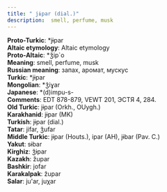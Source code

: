 ```yaml
---
title: " jɨpar (dial.)"
description:  smell, perfume, musk
---
```


<strong>Proto-Turkic</strong>:  *jɨpar<br>
<strong>Altaic etymology</strong>:  Altaic etymology<br>
<strong> Proto-Altaic</strong>:  *ǯip`o<br>
<strong>Meaning</strong>:  smell, perfume, musk<br>
<strong>Russian meaning</strong>:  запах, аромат, мускус<br>
<strong>Turkic</strong>:  *jɨpar<br>
<strong>Mongolian</strong>:  *ǯiɣar<br>
<strong>Japanese</strong>:  *(d)impu-s-<br>
<strong>Comments</strong>:  EDT 878-879, VEWT 201, ЭСТЯ 4, 284.<br>
<strong>Old Turkic</strong>:  jɨpar (Orkh., OUygh.)<br>
<strong>Karakhanid</strong>:  jɨpar (MK)<br>
<strong>Turkish</strong>:  jɨpar (dial.)<br>
<strong>Tatar</strong>:  jifar, ǯufar<br>
<strong>Middle Turkic</strong>:  jɨpar (Houts.), ipar (AH), jɨbar (Pav. C.)<br>
<strong>Yakut</strong>:  sɨbar<br>
<strong>Kirghiz</strong>:  ǯɨpar<br>
<strong>Kazakh</strong>:  župar<br>
<strong>Bashkir</strong>:  jofar<br>
<strong>Karakalpak</strong>:  župar<br>
<strong>Salar</strong>:  ju'ar, juχar<br>


